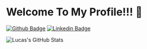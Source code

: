 # Welcome To My Profile!!! 👾

[![Github Badge](https://img.shields.io/badge/-Github-000?style=flat-square&logo=Github&logoColor=white&link=https://github.com/ModoloDev)](https://github.com/ModoloDev)
[![Linkedin Badge](https://img.shields.io/badge/-LinkedIn-blue?style=flat-square&logo=Linkedin&logoColor=white&link=https://www.linkedin.com/in/lucas-vidal-gs/)](https://www.linkedin.com/in/lucasmodolo/)

<img align="left" alt="Lucas's GitHub Stats" src="https://github-readme-stats-modolodevs-projects.vercel.app/api?username=ModoloDev&show_icons=true&hide_border=false" />
